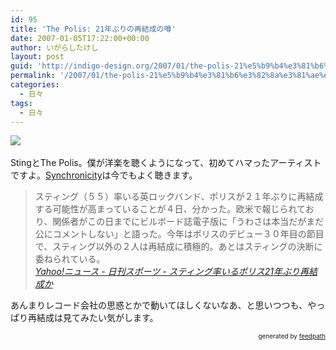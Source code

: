 ```yaml
---
id: 95
title: 'The Polis: 21年ぶりの再結成の噂'
date: 2007-01-05T17:22:00+00:00
author: いがらしたけし
layout: post
guid: 'http://indigo-design.org/2007/01/the-polis-21%e5%b9%b4%e3%81%b6%e3%82%8a%e3%81%ae%e5%86%8d%e7%b5%90%e6%88%90%e3%81%ae%e5%99%82/'
permalink: '/2007/01/the-polis-21%e5%b9%b4%e3%81%b6%e3%82%8a%e3%81%ae%e5%86%8d%e7%b5%90%e6%88%90%e3%81%ae%e5%99%82/'
categories:
  - 日々
tags:
  - 日々
---
```

<img src="http://ec2.images-amazon.com/images/P/B00009P57O.01._AA240_SCLZZZZZZZ_.jpg" border="0"><br /><br />StingとThe Polis。僕が洋楽を聴くようになって、初めてハマったアーティストですよ。<a href="http://www.amazon.co.jp/dp/B00009P57O?tag=kamiigusajiko-22&amp;camp=243&amp;creative=1615&amp;linkCode=as1&amp;creativeASIN=B00009P57O&amp;adid=1BMJ3CW1TZEHP7X8DWFJ&amp;">Synchronicity</a>は今でもよく聴きます。<br /><blockquote>スティング（５５）率いる英ロックバンド、ポリスが２１年ぶりに再結成する可能性が高まっていることが４日、分かった。欧米で報じられており、関係者がこの日までにビルボード誌電子版に「うわさは本当だがまだ公にコメントしない」と語った。今年はポリスのデビュー３０年目の節目で、スティング以外の２人は再結成に積極的。あとはスティングの決断に委ねられている。<br /><cite><a href="http://headlines.yahoo.co.jp/hl?a=20070105-00000039-nks-ent">Yahoo!ニュース - 日刊スポーツ - スティング率いるポリス21年ぶり再結成か</a></cite></blockquote>
あんまりレコード会社の思惑とかで動いてほしくないなあ、と思いつつも、やっぱり再結成は見てみたい気がします。
<div style="text-align: right;font-size: 10px">
&nbsp;&nbsp;<span>generated by <a href="http://feedpath.jp">feedpath</a></span>
</div>